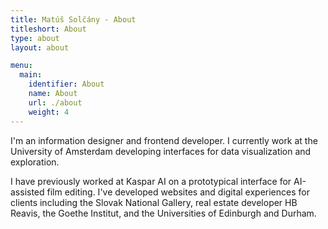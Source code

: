 ```yaml
---
title: Matúš Solčány - About
titleshort: About
type: about
layout: about

menu:
  main:
    identifier: About
    name: About
    url: ./about
    weight: 4
---
```

I'm an information designer and frontend developer. I currently work at the University of Amsterdam developing interfaces for data visualization and exploration.

I have previously worked at Kaspar AI on a prototypical interface for AI-assisted film editing. I've developed websites and digital experiences for clients including the Slovak National Gallery, real estate developer HB Reavis, the Goethe Institut, and the Universities of Edinburgh and Durham.



